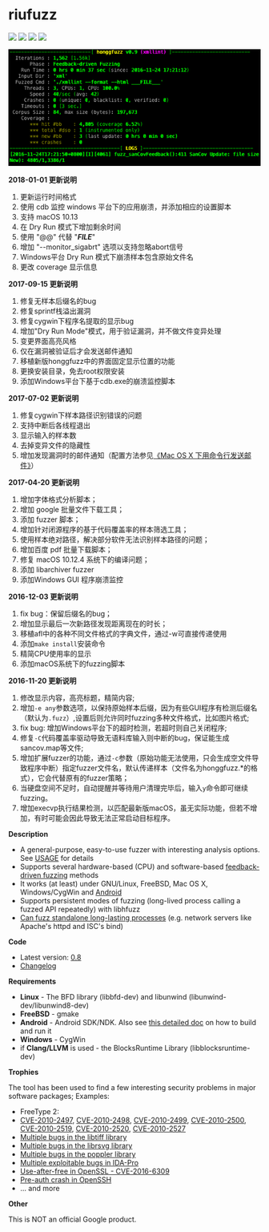 # riufuzz #

![](https://img.shields.io/badge/language-c-brightgreen.svg) ![](https://img.shields.io/badge/platform-%7BmacOS%20%7C%20Android%20%7C%20Linux%20%7C%20%20Windows%7D-lightgrey.svg) [![](https://img.shields.io/badge/weibo-@riusksk-red.svg)](http://weibo.com/riusksk) [![](https://img.shields.io/badge/twitter-@riusksk-blue.svg)](https://twitter.com/riusksk)

![](./screen.png)

**2018-01-01 更新说明**
1. 更新运行时间格式
2. 使用 cdb 监控 windows 平台下的应用崩溃，并添加相应的设置脚本
3. 支持 macOS 10.13
4. 在 Dry Run 模式下增加剩余时间
5. 使用 "@@" 代替 "___FILE___"
6. 增加 "--monitor_sigabrt" 选项以支持忽略abort信号
7. Windows平台 Dry Run 模式下崩溃样本包含原始文件名
8. 更改 coverage 显示信息


**2017-09-15 更新说明**
1. 修复无样本后缀名的bug
2. 修复sprintf栈溢出漏洞
3. 修复cygwin下程序名提取的显示bug
4. 增加"Dry Run Mode"模式，用于验证漏洞，并不做文件变异处理
5. 变更界面高亮风格
6. 仅在漏洞被验证后才会发送邮件通知
7. 移植新版honggfuzz中的界面固定显示位置的功能
8. 更换安装目录，免去root权限安装
9. 添加Windows平台下基于cdb.exe的崩溃监控脚本

**2017-07-02 更新说明**
1. 修复cygwin下样本路径识别错误的问题
2. 支持中断后各线程退出
3. 显示输入的样本数
4. 去掉变异文件的隐藏性
5. 增加发现漏洞时的邮件通知（配置方法参见[《Mac OS X 下用命令行发送邮件》](https://my.oschina.net/uhziel/blog/186683)）

**2017-04-20 更新说明**

1. 增加字体格式分析脚本；
2. 增加 google 批量文件下载工具；
3. 添加 fuzzer 脚本；
4. 增加针对闭源程序的基于代码覆盖率的样本筛选工具；
5. 使用样本绝对路径，解决部分软件无法识别样本路径的问题；
6. 增加百度 pdf 批量下载脚本；
7. 修复 macOS 10.12.4 系统下的编译问题；
8. 添加 libarchiver fuzzer
9. 添加Windows GUI 程序崩溃监控

**2016-12-03 更新说明**

1. fix bug：保留后缀名的bug；
2. 增加显示最后一次新路径发现距离现在的时长；
3. 移植afl中的各种不同文件格式的字典文件，通过-w可直接传递使用
4. 添加`make install`安装命令
5. 精简CPU使用率的显示
6. 添加macOS系统下的fuzzing脚本

**2016-11-20 更新说明**

1. 修改显示内容，高亮标题，精简内容;
2. 增加`-e any`参数选项，以保持原始样本后缀，因为有些GUI程序有检测后缀名（默认为`.fuzz`）,设置后则允许同时fuzzing多种文件格式，比如图片格式;
3. fix bug: 增加Windows平台下的超时检测，若超时则自己关闭程序;
4. 修复`-C`代码覆盖率驱动导致无语料库输入则中断的bug，保证能生成sancov.map等文件;
5. 增加扩展fuzzer的功能，通过`-c`参数（原始功能无法使用，只会生成空文件导致程序中断）指定fuzzer文件名，默认传递样本（文件名为honggfuzz.*的格式），它会代替原有的fuzzer策略；
6. 当硬盘空间不足时，自动提醒并等待用户清理完毕后，输入`y`命令即可继续fuzzing。
7. 增加execvp执行结果检测，以匹配最新版macOS，虽无实际功能，但若不增加，有时可能会因此导致无法正常启动目标程序。

**Description**

  * A general-purpose, easy-to-use fuzzer with interesting analysis options. See [USAGE](https://github.com/google/honggfuzz/blob/master/docs/USAGE.md) for details
  * Supports several hardware-based (CPU) and software-based [feedback-driven fuzzing](https://github.com/google/honggfuzz/blob/master/docs/FeedbackDrivenFuzzing.md) methods
  * It works (at least) under GNU/Linux, FreeBSD, Mac OS X, Windows/CygWin and [Android](https://github.com/google/honggfuzz/blob/master/docs/Android.md)
  * Supports persistent modes of fuzzing (long-lived process calling a fuzzed API repeatedly) with libhfuzz
  * [Can fuzz standalone long-lasting processes](https://github.com/google/honggfuzz/blob/master/docs/AttachingToPid.md) (e.g. network servers like Apache's httpd and ISC's bind)

**Code**

  * Latest version: [0.8](https://github.com/google/honggfuzz/releases/tag/0.8)
  * [Changelog](https://github.com/google/honggfuzz/blob/master/CHANGELOG)

**Requirements**

  * **Linux** - The BFD library (libbfd-dev) and libunwind (libunwind-dev/libunwind8-dev)
  * **FreeBSD** - gmake
  * **Android** - Android SDK/NDK. Also see [this detailed doc](https://github.com/google/honggfuzz/blob/master/docs/Android.md) on how to build and run it
  * **Windows** - CygWin
  * if **Clang/LLVM** is used - the BlocksRuntime Library (libblocksruntime-dev)

**Trophies**

The tool has been used to find a few interesting security problems in major software packages; Examples:

  * FreeType 2:
   * [CVE-2010-2497](https://bugzilla.redhat.com/show_bug.cgi?id=CVE-2010-2497), [CVE-2010-2498](https://bugzilla.redhat.com/show_bug.cgi?id=CVE-2010-2498), [CVE-2010-2499](https://bugzilla.redhat.com/show_bug.cgi?id=CVE-2010-2499), [CVE-2010-2500](https://bugzilla.redhat.com/show_bug.cgi?id=CVE-2010-2500), [CVE-2010-2519](https://bugzilla.redhat.com/show_bug.cgi?id=CVE-2010-2519), [CVE-2010-2520](https://bugzilla.redhat.com/show_bug.cgi?id=CVE-2010-2520), [CVE-2010-2527](https://bugzilla.redhat.com/show_bug.cgi?id=CVE-2010-2527)
  * [Multiple bugs in the libtiff library](http://bugzilla.maptools.org/buglist.cgi?query_format=advanced;emailreporter1=1;email1=robert@swiecki.net;product=libtiff;emailtype1=substring)
  * [Multiple bugs in the librsvg library](https://bugzilla.gnome.org/buglist.cgi?query_format=advanced;emailreporter1=1;email1=robert%40swiecki.net;product=librsvg;emailtype1=substring)
  * [Multiple bugs in the poppler library](http://lists.freedesktop.org/archives/poppler/2010-November/006726.html)
  * [Multiple exploitable bugs in IDA-Pro](https://www.hex-rays.com/bugbounty.shtml)
  * [Use-after-free in OpenSSL - CVE-2016-6309](https://www.openssl.org/news/secadv/20160926.txt)
  * [Pre-auth crash in OpenSSH](https://anongit.mindrot.org/openssh.git/commit/?id=28652bca29046f62c7045e933e6b931de1d16737)
  * ... and more

**Other**

This is NOT an official Google product.
